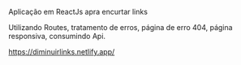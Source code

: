 Aplicação em ReactJs apra encurtar links

Utilizando Routes, tratamento de erros, página de erro 404, 
página responsiva, consumindo Api.

https://diminuirlinks.netlify.app/
